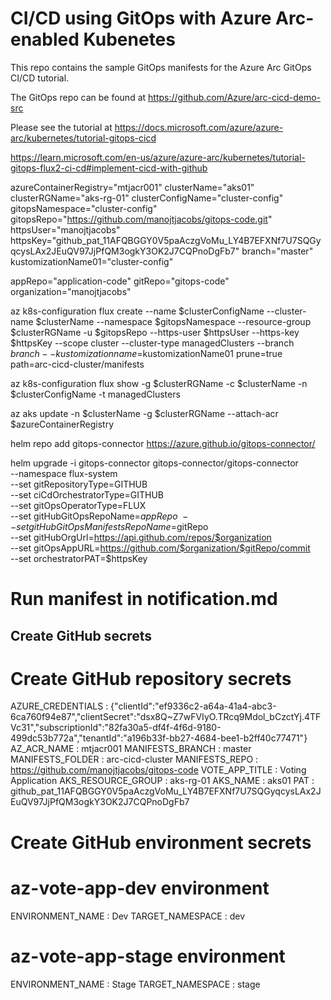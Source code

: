 # CI/CD using GitOps with Azure Arc-enabled Kubenetes

This repo contains the sample GitOps manifests for the Azure Arc GitOps CI/CD tutorial.

The GitOps repo can be found at <https://github.com/Azure/arc-cicd-demo-src>

Please see the tutorial at <https://docs.microsoft.com/azure/azure-arc/kubernetes/tutorial-gitops-cicd>

https://learn.microsoft.com/en-us/azure/azure-arc/kubernetes/tutorial-gitops-flux2-ci-cd#implement-cicd-with-github

azureContainerRegistry="mtjacr001"
clusterName="aks01"
clusterRGName="aks-rg-01"
clusterConfigName="cluster-config"
gitopsNamespace="cluster-config"
gitopsRepo="https://github.com/manojtjacobs/gitops-code.git"
httpsUser="manojtjacobs"
httpsKey="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"
branch="master"
kustomizationName01="cluster-config"

appRepo="application-code"
gitRepo="gitops-code"
organization="manojtjacobs"

az k8s-configuration flux create --name $clusterConfigName --cluster-name $clusterName --namespace $gitopsNamespace --resource-group $clusterRGName -u $gitopsRepo --https-user $httpsUser --https-key $httpsKey --scope cluster --cluster-type managedClusters --branch $branch --kustomization name=$kustomizationName01 prune=true path=arc-cicd-cluster/manifests

az k8s-configuration flux show -g $clusterRGName -c $clusterName -n $clusterConfigName -t managedClusters

az aks update -n $clusterName -g $clusterRGName --attach-acr $azureContainerRegistry

helm repo add gitops-connector https://azure.github.io/gitops-connector/

helm upgrade -i gitops-connector gitops-connector/gitops-connector \
      --namespace flux-system \
      --set gitRepositoryType=GITHUB \
      --set ciCdOrchestratorType=GITHUB \
      --set gitOpsOperatorType=FLUX \
      --set gitHubGitOpsRepoName=$appRepo \
      --set gitHubGitOpsManifestsRepoName=$gitRepo \
      --set gitHubOrgUrl=https://api.github.com/repos/$organization \
      --set gitOpsAppURL=https://github.com/$organization/$gitRepo/commit \
      --set orchestratorPAT=$httpsKey

# Run manifest in notification.md

## Create GitHub secrets

# Create GitHub repository secrets

AZURE_CREDENTIALS : {"clientId":"ef9336c2-a64a-41a4-abc3-6ca760f94e87","clientSecret":"dsx8Q~Z7wFVIyO.TRcq9Mdol_bCzctYj.4TFVc31","subscriptionId":"82fa30a5-df4f-4f6d-9180-499dc53b772a","tenantId":"a196b33f-bb27-4684-bee1-b2ff40c77471"}
AZ_ACR_NAME	: mtjacr001
MANIFESTS_BRANCH : master
MANIFESTS_FOLDER : arc-cicd-cluster
MANIFESTS_REPO : https://github.com/manojtjacobs/gitops-code
VOTE_APP_TITLE : Voting Application
AKS_RESOURCE_GROUP : aks-rg-01
AKS_NAME :	aks01
PAT : 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

# Create GitHub environment secrets

#  az-vote-app-dev environment
ENVIRONMENT_NAME : Dev
TARGET_NAMESPACE : dev

# az-vote-app-stage environment
ENVIRONMENT_NAME : Stage
TARGET_NAMESPACE : stage